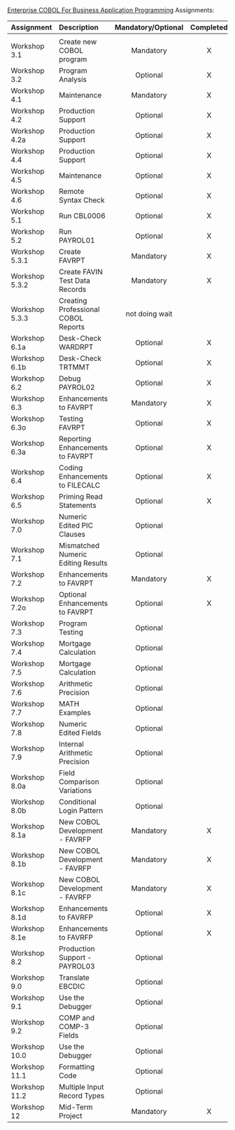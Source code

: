 [Enterprise COBOL For Business Application Programming](https://community.ibm.com/community/user/ibmz-and-linuxone/viewdocument/enterprise-cobol-for-business-appli?CommunityKey=b0dae4a8-74eb-44ac-86c7-90f3cd32909a&tab=librarydocuments) Assignments:

| Assignment     | Description                         | Mandatory/Optional | Completed | Submitted |
| :------------- | :---------------------------------- | :----------------: | :-------: | :-------: |
|                |                                     |                    |           |           |
| Workshop 3.1   | Create new COBOL program            |     Mandatory      |     X     |     X     |
| Workshop 3.2   | Program Analysis                    |      Optional      |     X     |           |
| Workshop 4.1   | Maintenance                         |     Mandatory      |     X     |     X     |
| Workshop 4.2   | Production Support                  |      Optional      |     X     |           |
| Workshop 4.2a  | Production Support                  |      Optional      |     X     |           |
| Workshop 4.4   | Production Support                  |      Optional      |     X     |           |
| Workshop 4.5   | Maintenance                         |      Optional      |     X     |           |
| Workshop 4.6   | Remote Syntax Check                 |      Optional      |     X     |           |
| Workshop 5.1   | Run CBL0006                         |      Optional      |     X     |           |
| Workshop 5.2   | Run PAYROL01                        |      Optional      |     X     |           |
| Workshop 5.3.1 | Create FAVRPT                       |     Mandatory      |     X     |     X     |
| Workshop 5.3.2 | Create FAVIN Test Data Records      |     Mandatory      |     X     |     X     |
| Workshop 5.3.3 | Creating Professional COBOL Reports |   not doing wait   |           |           |
| Workshop 6.1a  | Desk-Check WARDRPT                  |      Optional      |     X     |           |
| Workshop 6.1b  | Desk-Check TRTMMT                   |      Optional      |     X     |           |
| Workshop 6.2   | Debug PAYROL02                      |      Optional      |     X     |           |
| Workshop 6.3   | Enhancements to FAVRPT              |     Mandatory      |     X     |     X     |
| Workshop 6.3o  | Testing FAVRPT                      |      Optional      |     X     |     X     |
| Workshop 6.3a  | Reporting Enhancements to FAVRPT    |      Optional      |     X     |     X     |
| Workshop 6.4   | Coding Enhancements to FILECALC     |      Optional      |     X     |           |
| Workshop 6.5   | Priming Read Statements             |      Optional      |     X     |           |
| Workshop 7.0   | Numeric Edited PIC Clauses          |      Optional      |           |           |
| Workshop 7.1   | Mismatched Numeric Editing Results  |      Optional      |           |           |
| Workshop 7.2   | Enhancements to FAVRPT              |     Mandatory      |     X     |           |
| Workshop 7.2o  | Optional Enhancements to FAVRPT     |      Optional      |     X     |     X     | 7.2 + 7.2o.   |
| Workshop 7.3   | Program Testing                     |      Optional      |           |           |
| Workshop 7.4   | Mortgage Calculation                |      Optional      |           |           |
| Workshop 7.5   | Mortgage Calculation                |      Optional      |           |           |
| Workshop 7.6   | Arithmetic Precision                |      Optional      |           |           |
| Workshop 7.7   | MATH Examples                       |      Optional      |           |           |
| Workshop 7.8   | Numeric Edited Fields               |      Optional      |           |           |
| Workshop 7.9   | Internal Arithmetic Precision       |      Optional      |           |           |
| Workshop 8.0a  | Field Comparison Variations         |      Optional      |           |           |
| Workshop 8.0b  | Conditional Login Pattern           |      Optional      |           |           |
| Workshop 8.1a  | New COBOL Development - FAVRFP      |     Mandatory      |     X     |     X     |
| Workshop 8.1b  | New COBOL Development - FAVRFP      |     Mandatory      |     X     |     X     |
| Workshop 8.1c  | New COBOL Development - FAVRFP      |     Mandatory      |     X     |     X     | 8.1a,b and c. |
| Workshop 8.1d  | Enhancements to FAVRFP              |      Optional      |     X     |           |
| Workshop 8.1e  | Enhancements to FAVRFP              |      Optional      |     X     |           |
| Workshop 8.2   | Production Support - PAYROL03       |      Optional      |           |           |
| Workshop 9.0   | Translate EBCDIC                    |      Optional      |           |           |
| Workshop 9.1   | Use the Debugger                    |      Optional      |           |           |
| Workshop 9.2   | COMP and COMP-3 Fields              |      Optional      |           |           |
| Workshop 10.0  | Use the Debugger                    |      Optional      |           |           |
| Workshop 11.1  | Formatting Code                     |      Optional      |           |           |
| Workshop 11.2  | Multiple Input Record Types         |      Optional      |           |           |
| Workshop 12    | Mid-Term Project                    |     Mandatory      |     X     |     X     |

